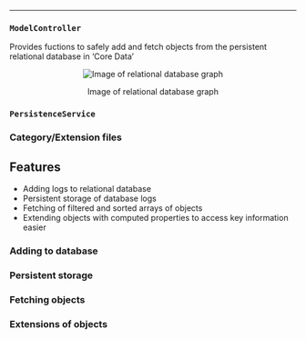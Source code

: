 ---

### `ModelController`
Provides fuctions to safely add and fetch objects from the persistent relational database in ‘Core Data’

<p align="center">
<img src="https://raw.githubusercontent.com/danwells96/ARISES/master/DocFiles/img/database.png" alt="Image of relational database graph"/>
</p>
<p align="center">
Image of relational database graph
</p>

### `PersistenceService`

### Category/Extension files


## Features
* Adding logs to relational database
* Persistent storage of database logs
* Fetching of filtered and sorted arrays of objects 
* Extending objects with computed properties to access key information easier


### Adding to database

### Persistent storage

### Fetching objects

### Extensions of objects
